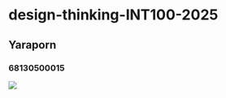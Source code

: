 # design-thinking-INT100-2025
## Yaraporn
### 68130500015
![](https://media.zenfs.com/en/comingsoon_net_477/74bec55d5b735e8c18335ecf8f4dc295)
